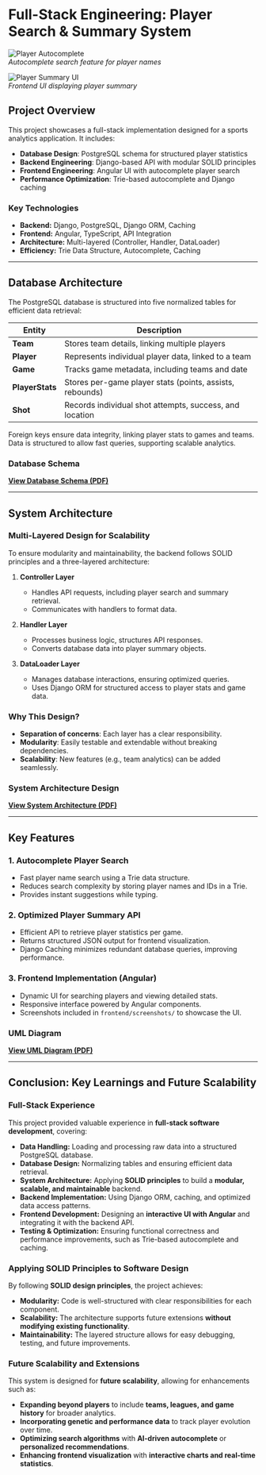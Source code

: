 # Full-Stack Engineering: Player Search & Summary System

![Player Autocomplete](images/demo1.png)  
*Autocomplete search feature for player names*

![Player Summary UI](images/demo2.png)  
*Frontend UI displaying player summary*


## Project Overview
This project showcases a full-stack implementation designed for a sports analytics application. It includes:

- **Database Design**: PostgreSQL schema for structured player statistics
- **Backend Engineering**: Django-based API with modular SOLID principles
- **Frontend Engineering**: Angular UI with autocomplete player search
- **Performance Optimization**: Trie-based autocomplete and Django caching

### Key Technologies
- **Backend:** Django, PostgreSQL, Django ORM, Caching
- **Frontend:** Angular, TypeScript, API Integration
- **Architecture:** Multi-layered (Controller, Handler, DataLoader)
- **Efficiency:** Trie Data Structure, Autocomplete, Caching

---

## Database Architecture
The PostgreSQL database is structured into five normalized tables for efficient data retrieval:

| Entity       | Description  |
|-------------|-------------|
| **Team**    | Stores team details, linking multiple players |
| **Player**  | Represents individual player data, linked to a team |
| **Game**    | Tracks game metadata, including teams and date |
| **PlayerStats** | Stores per-game player stats (points, assists, rebounds) |
| **Shot**    | Records individual shot attempts, success, and location |

Foreign keys ensure data integrity, linking player stats to games and teams.  
Data is structured to allow fast queries, supporting scalable analytics.

### **Database Schema**
**[View Database Schema (PDF)](Diagram/DatabaseSchema.pdf)**  

---


## System Architecture

### Multi-Layered Design for Scalability
To ensure modularity and maintainability, the backend follows SOLID principles and a three-layered architecture:

1. **Controller Layer**  
   - Handles API requests, including player search and summary retrieval.  
   - Communicates with handlers to format data.

2. **Handler Layer**  
   - Processes business logic, structures API responses.  
   - Converts database data into player summary objects.

3. **DataLoader Layer**  
   - Manages database interactions, ensuring optimized queries.  
   - Uses Django ORM for structured access to player stats and game data.

### Why This Design?
- **Separation of concerns**: Each layer has a clear responsibility.
- **Modularity**: Easily testable and extendable without breaking dependencies.
- **Scalability**: New features (e.g., team analytics) can be added seamlessly.

### **System Architecture Design**
 **[View System Architecture (PDF)](Diagram/SystemArchitectureDiagram.pdf)**  


---

## Key Features

### 1. Autocomplete Player Search
- Fast player name search using a Trie data structure.
- Reduces search complexity by storing player names and IDs in a Trie.
- Provides instant suggestions while typing.

### 2. Optimized Player Summary API
- Efficient API to retrieve player statistics per game.
- Returns structured JSON output for frontend visualization.
- Django Caching minimizes redundant database queries, improving performance.

### 3. Frontend Implementation (Angular)
- Dynamic UI for searching players and viewing detailed stats.
- Responsive interface powered by Angular components.
- Screenshots included in `frontend/screenshots/` to showcase the UI.


### **UML Diagram**
 **[View UML Diagram (PDF)](Diagram/UML.pdf)**  


---

## Conclusion: Key Learnings and Future Scalability

### Full-Stack Experience
This project provided valuable experience in **full-stack software development**, covering:

- **Data Handling:** Loading and processing raw data into a structured PostgreSQL database.
- **Database Design:** Normalizing tables and ensuring efficient data retrieval.
- **System Architecture:** Applying **SOLID principles** to build a **modular, scalable, and maintainable** backend.
- **Backend Implementation:** Using Django ORM, caching, and optimized data access patterns.
- **Frontend Development:** Designing an **interactive UI with Angular** and integrating it with the backend API.
- **Testing & Optimization:** Ensuring functional correctness and performance improvements, such as Trie-based autocomplete and caching.

### Applying SOLID Principles to Software Design
By following **SOLID design principles**, the project achieves:

- **Modularity:** Code is well-structured with clear responsibilities for each component.
- **Scalability:** The architecture supports future extensions **without modifying existing functionality**.
- **Maintainability:** The layered structure allows for easy debugging, testing, and future improvements.

### Future Scalability and Extensions
This system is designed for **future scalability**, allowing for enhancements such as:

- **Expanding beyond players** to include **teams, leagues, and game history** for broader analytics.
- **Incorporating genetic and performance data** to track player evolution over time.
- **Optimizing search algorithms** with **AI-driven autocomplete** or **personalized recommendations**.
- **Enhancing frontend visualization** with **interactive charts and real-time statistics**.
